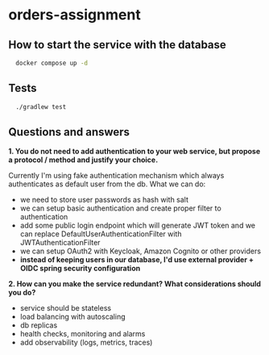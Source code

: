 # orders-assignment

## How to start the service with the database
```bash
  docker compose up -d
```
## Tests
```bash
  ./gradlew test
```

## Questions and answers

**1. You do not need to add authentication to your web service, but propose a protocol / method and
justify your choice.**

Currently I'm using fake authentication mechanism which always authenticates as default user from the db.
What we can do:
- we need to store user passwords as hash with salt 
- we can setup basic authentication and create proper filter to authentication
- add some public login endpoint which will generate JWT token and we can replace DefaultUserAuthenticationFilter with JWTAuthenticationFilter
- we can setup OAuth2 with Keycloak, Amazon Cognito or other providers
- **instead of keeping users in our database, I'd use external provider + OIDC spring security configuration**

**2. How can you make the service redundant? What considerations should you do?**
- service should be stateless
- load balancing with autoscaling
- db replicas
- health checks, monitoring and alarms
- add observability (logs, metrics, traces)